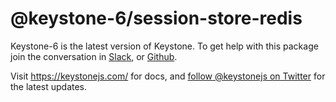 # @keystone-6/session-store-redis

Keystone-6 is the latest version of Keystone.
To get help with this package join the conversation in [Slack](https://community.keystonejs.com/), or [Github](https://github.com/keystonejs/keystone/).

Visit https://keystonejs.com/ for docs, and [follow @keystonejs on Twitter](https://twitter.com/keystonejs) for the latest updates.

